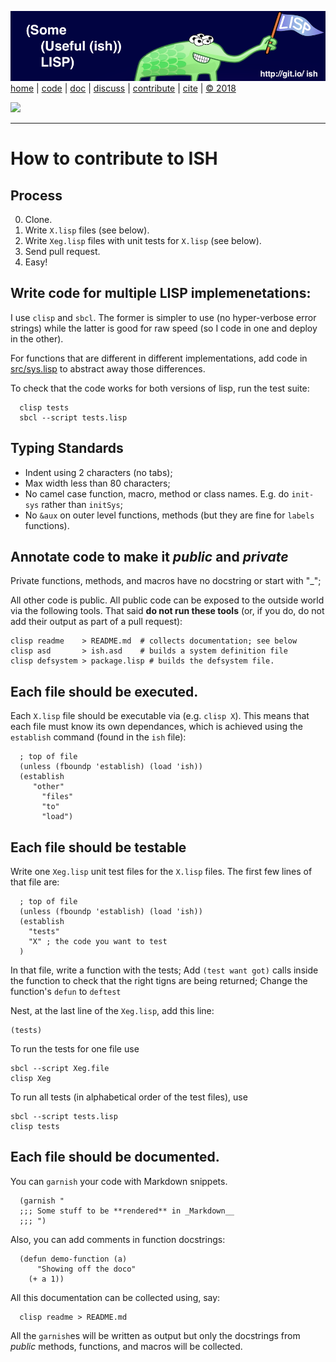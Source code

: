 [![](https://raw.githubusercontent.com/timm/ish/master/etc/img/banner.png)](https://github.com/timm/ish/blob/master/README.md)[home](http://git.io/ish)
| [code](https://github.com/timm/ish/tree/master/src)
| [doc](https://github.com/timm/ish/blob/master/src/README.md)
| [discuss](https://github.com/timm/ish/issues)
| [contribute](https://github.com/timm/ish/blob/master/CONTRIB.md)
| [cite](https://github.com/timm/ish/blob/master/CITATION.md)
| [&copy; 2018](https://github.com/timm/ish/blob/master/LICENSE.md)


[![](https://zenodo.org/badge/doi/10.5281/zenodo.1172230.svg)](https://github.com/timm/ish/blob/master/CITATION.md)


______


# How to contribute to ISH

## Process

0. Clone.
1. Write `X.lisp` files (see below).
2. Write `Xeg.lisp` files with unit tests for `X.lisp` (see below).
3. Send pull request.
4. Easy!


## Write code  for multiple LISP implemenetations:

I use `clisp` and `sbcl`. The former is simpler to use (no hyper-verbose error strings)
while the latter is good for raw speed (so I code in one and deploy in the other). 

For functions that are different in different implementations,
add code in [src/sys.lisp](src/sys.lisp) to abstract away those differences. 

To
check that the code works for both versions of lisp, run the test suite:

      clisp tests
      sbcl --script tests.lisp

## Typing Standards

- Indent using 2 characters (no tabs);
- Max width less than 80 characters;
- No camel case function, macro, method or class names. E.g. do `init-sys` rather than `initSys`;
- No `&aux` on outer level functions, methods (but they are fine for `labels` functions).

## Annotate code to make it  _public_ and _private_  

Private functions, methods, and macros have no docstring or start with "\_";

All other code is public. All public code can be exposed to the outside world via the following
tools. That said **do not run these tools** (or, if you do, do not add their output
as part of a pull request):

    clisp readme    > README.md  # collects documentation; see below
    clisp asd       > ish.asd    # builds a system definition file
    clisp defsystem > package.lisp # builds the defsystem file.

## Each file should be executed.

Each `X.lisp` file should be executable via (e.g. `clisp X`).
This means that each file must know its own dependances, which is achieved
using  the `establish` command (found in the `ish` file):

      ; top of file
      (unless (fboundp 'establish) (load 'ish))
      (establish 
         "other" 
	       "files" 
	       "to" 
	       "load")

## Each file should be testable

Write one `Xeg.lisp` unit test files  for the  `X.lisp` files.
The first few lines of that file are:

      ; top of file
      (unless (fboundp 'establish) (load 'ish))
      (establish
        "tests"
        "X" ; the code you want to test
      )

In that file, write a function with the tests;
Add `(test want got)` calls inside the function to check
that the right tigns are being returned;
Change the function's `defun` to `deftest`

Nest, at the last line of the `Xeg.lisp`, add this line:

    (tests)

To run the tests for one file use

    sbcl --script Xeg.file
    clisp Xeg
    
To run all tests (in alphabetical order of the test files), use


    sbcl --script tests.lisp
    clisp tests

## Each file should be documented.

You can `garnish` your code with Markdown snippets.

      (garnish "
      ;;; Some stuff to be **rendered** in _Markdown__
      ;;; ")

Also, you can add comments in function docstrings:

      (defun demo-function (a)
          "Showing off the doco"
        (+ a 1))

All this documentation can be collected using, say:

      clisp readme > README.md

All the `garnish`es will be written as output
but only the docstrings from _public_ methods, functions, and macros will be collected.
